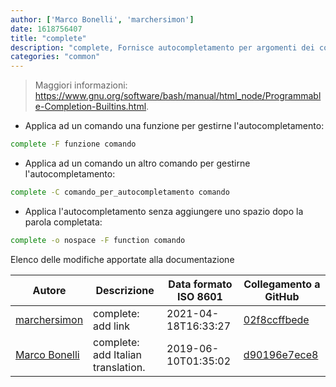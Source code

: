 ```yaml
---
author: ['Marco Bonelli', 'marchersimon']
date: 1618756407
title: "complete"
description: "complete, Fornisce autocompletamento per argomenti dei comandi della shell."
categories: "common"
---
```

> Maggiori informazioni: <https://www.gnu.org/software/bash/manual/html_node/Programmable-Completion-Builtins.html>.

- Applica ad un comando una funzione per gestirne l'autocompletamento:

```bash
complete -F funzione comando
```

- Applica ad un comando un altro comando per gestirne l'autocompletamento:

```bash
complete -C comando_per_autocompletamento comando
```

- Applica l'autocompletamento senza aggiungere uno spazio dopo la parola completata:

```bash
complete -o nospace -F function comando
```
Elenco delle modifiche apportate alla documentazione


Autore | Descrizione | Data formato ISO 8601 | Collegamento a GitHub
------|-----|-----|-----
[marchersimon](mailto:marchersimon@zohomail.eu) | complete: add link | 2021-04-18T16:33:27 | [02f8ccffbede](https://github.com/tldr-pages/tldr/commit/02f8ccffbede5fe1feac284569e1f8a9ee917e09)
[Marco Bonelli](mailto:mb5.marcob@gmail.com) | complete: add Italian translation. | 2019-06-10T01:35:02 | [d90196e7ece8](https://github.com/tldr-pages/tldr/commit/d90196e7ece84c2ca5e0ac92ef47879082fb53be)

